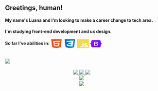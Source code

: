
## Greetings, human! 
<section> 
  <h4>My name's Luana and I'm looking to make a career change to tech area. 
  <h4>I'm studying front-end development and ux design.
  <br><br>
    <div style="display: inline_block">
      So far I've abilities in:
      <img align="center" alt="HTML" height="30" width="40" src="https://raw.githubusercontent.com/devicons/devicon/master/icons/html5/html5-original.svg">
      <img align="center" alt="CSS" height="30" width="40" src="https://raw.githubusercontent.com/devicons/devicon/master/icons/css3/css3-original.svg">
      <img align="center" alt="Js" height="30" width="40" src="https://raw.githubusercontent.com/devicons/devicon/master/icons/javascript/javascript-plain.svg">
      <img align="center" alt="Bootstrap" height="30" width="40" src="https://raw.githubusercontent.com/devicons/devicon/master/icons/bootstrap/bootstrap-original.svg"> 
    </div>
</section>  
<br>  
<section align="left"> 
  <a href="https://www.linkedin.com/in/luana-souza" target="_blank"><img src="https://img.shields.io/badge/-LinkedIn-%230077B5?style=for-the-badge&logo=linkedin&logoColor=white" target="_blank"></a>
</section>  
  <br>
<section align="center">
  <a href="https://github.com/luuull">
   <img width="35%" src="https://github-readme-stats.vercel.app/api/top-langs/?username=luuull&layout=compact&langs_count=16&theme=buefy"/>  
  </a>
   
   <a href="https://www.programaria.org/especiais/mulheres-tecnologia/">
    <img width="30%" src="https://user-images.githubusercontent.com/101467080/176013851-bc3ea2d8-7185-4989-9cad-89ac2c884d28.png">
   </a> 
   
   <a href="https://github.com/luuull">
    <img width="121" src="https://jianan1104.github.io/avatar.gif">
   </a>
</section> 
  
<section align="center">
  
   <img src="https://github.com/luuull/luuull/blob/output/github-contribution-grid-snake.svg">
  
</section>

<section align="center"> 

  <a href="https://github.com/luuull">
    <img src="https://user-images.githubusercontent.com/101467080/176333971-1cabaf5e-915c-4b01-be6d-31ef4b2397cc.svg">
  </a>  

</section> 
